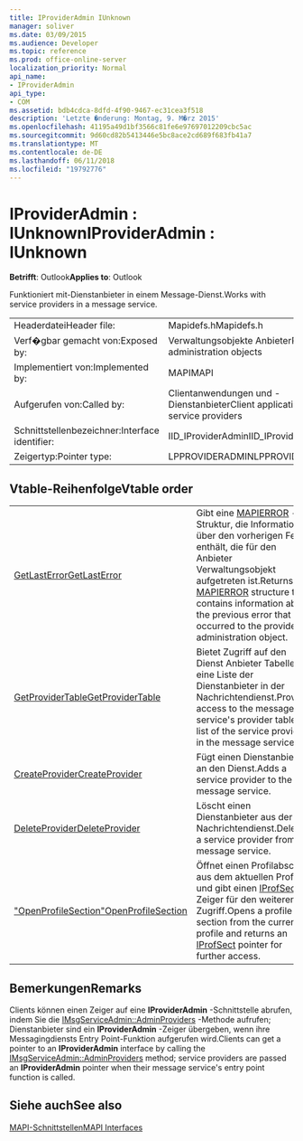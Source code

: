 ```yaml
---
title: IProviderAdmin IUnknown
manager: soliver
ms.date: 03/09/2015
ms.audience: Developer
ms.topic: reference
ms.prod: office-online-server
localization_priority: Normal
api_name:
- IProviderAdmin
api_type:
- COM
ms.assetid: bdb4cdca-8dfd-4f90-9467-ec31cea3f518
description: 'Letzte �nderung: Montag, 9. M�rz 2015'
ms.openlocfilehash: 41195a49d1bf3566c81fe6e97697012209cbc5ac
ms.sourcegitcommit: 9d60cd82b5413446e5bc8ace2cd689f683fb41a7
ms.translationtype: MT
ms.contentlocale: de-DE
ms.lasthandoff: 06/11/2018
ms.locfileid: "19792776"
---
```

# <a name="iprovideradmin--iunknown"></a><span data-ttu-id="f187e-103">IProviderAdmin : IUnknown</span><span class="sxs-lookup"><span data-stu-id="f187e-103">IProviderAdmin : IUnknown</span></span>

  
  
<span data-ttu-id="f187e-104">**Betrifft**: Outlook</span><span class="sxs-lookup"><span data-stu-id="f187e-104">**Applies to**: Outlook</span></span> 
  
<span data-ttu-id="f187e-105">Funktioniert mit-Dienstanbieter in einem Message-Dienst.</span><span class="sxs-lookup"><span data-stu-id="f187e-105">Works with service providers in a message service.</span></span> 
  
|||
|:-----|:-----|
|<span data-ttu-id="f187e-106">Headerdatei</span><span class="sxs-lookup"><span data-stu-id="f187e-106">Header file:</span></span>  <br/> |<span data-ttu-id="f187e-107">Mapidefs.h</span><span class="sxs-lookup"><span data-stu-id="f187e-107">Mapidefs.h</span></span>  <br/> |
|<span data-ttu-id="f187e-108">Verf�gbar gemacht von:</span><span class="sxs-lookup"><span data-stu-id="f187e-108">Exposed by:</span></span>  <br/> |<span data-ttu-id="f187e-109">Verwaltungsobjekte Anbieter</span><span class="sxs-lookup"><span data-stu-id="f187e-109">Provider administration objects</span></span>  <br/> |
|<span data-ttu-id="f187e-110">Implementiert von:</span><span class="sxs-lookup"><span data-stu-id="f187e-110">Implemented by:</span></span>  <br/> |<span data-ttu-id="f187e-111">MAPI</span><span class="sxs-lookup"><span data-stu-id="f187e-111">MAPI</span></span>  <br/> |
|<span data-ttu-id="f187e-112">Aufgerufen von:</span><span class="sxs-lookup"><span data-stu-id="f187e-112">Called by:</span></span>  <br/> |<span data-ttu-id="f187e-113">Clientanwendungen und -Dienstanbieter</span><span class="sxs-lookup"><span data-stu-id="f187e-113">Client applications and service providers</span></span>  <br/> |
|<span data-ttu-id="f187e-114">Schnittstellenbezeichner:</span><span class="sxs-lookup"><span data-stu-id="f187e-114">Interface identifier:</span></span>  <br/> |<span data-ttu-id="f187e-115">IID_IProviderAdmin</span><span class="sxs-lookup"><span data-stu-id="f187e-115">IID_IProviderAdmin</span></span>  <br/> |
|<span data-ttu-id="f187e-116">Zeigertyp:</span><span class="sxs-lookup"><span data-stu-id="f187e-116">Pointer type:</span></span>  <br/> |<span data-ttu-id="f187e-117">LPPROVIDERADMIN</span><span class="sxs-lookup"><span data-stu-id="f187e-117">LPPROVIDERADMIN</span></span>  <br/> |
   
## <a name="vtable-order"></a><span data-ttu-id="f187e-118">Vtable-Reihenfolge</span><span class="sxs-lookup"><span data-stu-id="f187e-118">Vtable order</span></span>

|||
|:-----|:-----|
|[<span data-ttu-id="f187e-119">GetLastError</span><span class="sxs-lookup"><span data-stu-id="f187e-119">GetLastError</span></span>](iprovideradmin-getlasterror.md) <br/> |<span data-ttu-id="f187e-120">Gibt eine [MAPIERROR](mapierror.md) -Struktur, die Informationen über den vorherigen Fehler enthält, die für den Anbieter Verwaltungsobjekt aufgetreten ist.</span><span class="sxs-lookup"><span data-stu-id="f187e-120">Returns a [MAPIERROR](mapierror.md) structure that contains information about the previous error that occurred to the provider administration object.</span></span>  <br/> |
|[<span data-ttu-id="f187e-121">GetProviderTable</span><span class="sxs-lookup"><span data-stu-id="f187e-121">GetProviderTable</span></span>](iprovideradmin-getprovidertable.md) <br/> |<span data-ttu-id="f187e-122">Bietet Zugriff auf den Dienst Anbieter Tabelle, eine Liste der Dienstanbieter in der Nachrichtendienst.</span><span class="sxs-lookup"><span data-stu-id="f187e-122">Provides access to the message service's provider table, a list of the service providers in the message service.</span></span>  <br/> |
|[<span data-ttu-id="f187e-123">CreateProvider</span><span class="sxs-lookup"><span data-stu-id="f187e-123">CreateProvider</span></span>](iprovideradmin-createprovider.md) <br/> |<span data-ttu-id="f187e-124">Fügt einen Dienstanbieter an den Dienst.</span><span class="sxs-lookup"><span data-stu-id="f187e-124">Adds a service provider to the message service.</span></span>  <br/> |
|[<span data-ttu-id="f187e-125">DeleteProvider</span><span class="sxs-lookup"><span data-stu-id="f187e-125">DeleteProvider</span></span>](iprovideradmin-deleteprovider.md) <br/> |<span data-ttu-id="f187e-126">Löscht einen Dienstanbieter aus der Nachrichtendienst.</span><span class="sxs-lookup"><span data-stu-id="f187e-126">Deletes a service provider from the message service.</span></span>  <br/> |
|[<span data-ttu-id="f187e-127">"OpenProfileSection"</span><span class="sxs-lookup"><span data-stu-id="f187e-127">OpenProfileSection</span></span>](iprovideradmin-openprofilesection.md) <br/> |<span data-ttu-id="f187e-128">Öffnet einen Profilabschnitt aus dem aktuellen Profil, und gibt einen [IProfSect](iprofsectimapiprop.md) Zeiger für den weiteren Zugriff.</span><span class="sxs-lookup"><span data-stu-id="f187e-128">Opens a profile section from the current profile and returns an [IProfSect](iprofsectimapiprop.md) pointer for further access.</span></span>  <br/> |
   
## <a name="remarks"></a><span data-ttu-id="f187e-129">Bemerkungen</span><span class="sxs-lookup"><span data-stu-id="f187e-129">Remarks</span></span>

<span data-ttu-id="f187e-130">Clients können einen Zeiger auf eine **IProviderAdmin** -Schnittstelle abrufen, indem Sie die [IMsgServiceAdmin::AdminProviders](imsgserviceadmin-adminproviders.md) -Methode aufrufen; Dienstanbieter sind ein **IProviderAdmin** -Zeiger übergeben, wenn ihre Messagingdiensts Entry Point-Funktion aufgerufen wird.</span><span class="sxs-lookup"><span data-stu-id="f187e-130">Clients can get a pointer to an **IProviderAdmin** interface by calling the [IMsgServiceAdmin::AdminProviders](imsgserviceadmin-adminproviders.md) method; service providers are passed an **IProviderAdmin** pointer when their message service's entry point function is called.</span></span> 
  
## <a name="see-also"></a><span data-ttu-id="f187e-131">Siehe auch</span><span class="sxs-lookup"><span data-stu-id="f187e-131">See also</span></span>



[<span data-ttu-id="f187e-132">MAPI-Schnittstellen</span><span class="sxs-lookup"><span data-stu-id="f187e-132">MAPI Interfaces</span></span>](mapi-interfaces.md)

